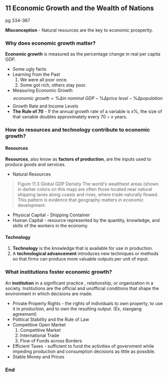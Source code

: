 ## 11 Economic Growth and the Wealth of Nations
pg 334-367

**Misconception** - Natural resources are the key to economic prosperity.

### Why does economic growth matter?
**Economic growth** is measured as the percentage change in real per captia GDP.

+ Some ugly facts
+ Learning from the Past
	1. We were all poor once.
	2. Some got rich, others stay poor.
+ Measuring Economic Growth
$$
economic \: growth = \%\Delta in \: nominal \: GDP - \%\Delta price \: level - \%\Delta population \tag{Equation 11.100}
$$
+ Growth Rate and Income Levels
+ **The Rule of 70** - If the annual growth rate of a variable is x\%, the size of that variable doubles approximately every $70 \div x$ years.
 
### How do resources and technology contribute to economic growth?
#### Resources
**Resources**, also know as **factors of production**, are the inputs used to produce goods and services.
+ Natural Resources
> Figure 11.3 Global GDP Density
The world's wealthiest areas (shown in darker colors on this map) are often those located near natural shipping lanes along coasts and rives, where trade naturally flowed. This pattern is evidence that geography matters in economic development.

+ Physical Capital - Shipping Container
+ Human Capital - resource represented by the quantity, knowledge, and skills of the workers in the economy.

#### Technology
1. **Technology** is the knowledge that is available for use in production.
2. A **technological advancement** introduces new techniques or methods so that  firms can produce more valuable outputs per unit of input.

### What institutions foster economic growth?
An **institution** in a significant practice , relationship, or organization in a society. Institutions are the official and unofficial conditions that shape the environment in which decisions are made.

+ Private Property Rights - the rights of individuals to own property, to use it in production, and to own the resulting output. (Ex, xiaogang agreement)
+ Political Stability and the Rule of Law
+ Competitive Open Market
	1. Competitive Market
	2. International Trade
	3. Flow of Funds across Borders 
+ Efficient Taxes - sufficient to fund the activities of government while impeding production and consumption decisions as little as possible.
+ Stable Money and Prices
 
 ### End